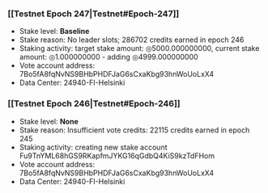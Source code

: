 ### [[Testnet Epoch 247|Testnet#Epoch-247]]
* Stake level: **Baseline**
* Stake reason: No leader slots; 286702 credits earned in epoch 246
* Staking activity: target stake amount: ◎5000.000000000, current stake amount: ◎1.000000000 - adding ◎4999.000000000
* Vote account address: 7Bo5fA8fqNvNS9BHbPHDFJaG6sCxaKbg93hnWoUoLxX4
* Data Center: 24940-FI-Helsinki
### [[Testnet Epoch 246|Testnet#Epoch-246]]
* Stake level: **None**
* Stake reason: Insufficient vote credits: 22115 credits earned in epoch 245
* Staking activity: creating new stake account Fu9TnYML68hGS9RKapfmJYKG16qGdbQ4KiS9kzTdFHom
* Vote account address: 7Bo5fA8fqNvNS9BHbPHDFJaG6sCxaKbg93hnWoUoLxX4
* Data Center: 24940-FI-Helsinki
